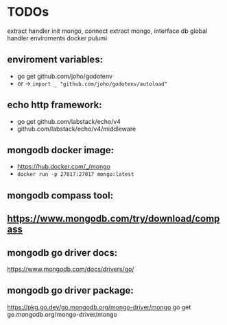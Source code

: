 # TODOs

extract handler
init mongo, connect
extract mongo, interface db
global handler
enviroments
docker
pulumi

## enviroment variables:

- go get github.com/joho/godotenv
- or -> `import _ "github.com/joho/godotenv/autoload"`

## echo http framework:

- go get github.com/labstack/echo/v4
- github.com/labstack/echo/v4/middleware

## mongodb docker image:

- https://hub.docker.com/_/mongo
- `docker run -p 27017:27017 mongo:latest`

## mongodb compass tool:

## https://www.mongodb.com/try/download/compass

## mongodb go driver docs:

https://www.mongodb.com/docs/drivers/go/

## mongodb go driver package:

https://pkg.go.dev/go.mongodb.org/mongo-driver/mongo
go get go.mongodb.org/mongo-driver/mongo
